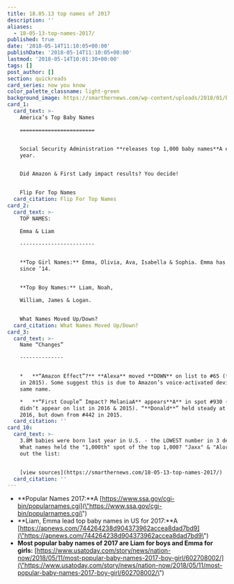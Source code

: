 ```yaml
---
title: 18.05.13 top names of 2017
description: ''
aliases:
  - 18-05-13-top-names-2017/
published: true
date: '2018-05-14T11:10:05+00:00'
publishDate: '2018-05-14T11:10:05+00:00'
lastmod: '2018-05-14T10:01:30+00:00'
tags: []
post_author: []
section: quickreads
card_series: now you know
color_palette_classname: light-green
background_image: https://smarthernews.com/wp-content/uploads/2018/01/baby-scaled.jpg
card_1:
  card_text: >-
    America’s Top Baby Names

    ========================


    Social Security Administration **releases top 1,000 baby names**A every
    year.


    Did Amazon & First Lady impact results? You decide!


    Flip For Top Names
  card_citation: Flip For Top Names
card_2:
  card_text: >-
    TOP NAMES:  

    Emma & Liam

    ------------------------


    **Top Girl Names:** Emma, Olivia, Ava, Isabella & Sophia. Emma has been #1
    since ’14.


    **Top Boy Names:** Liam, Noah,  

    William, James & Logan.


    What Names Moved Up/Down?
  card_citation: What Names Moved Up/Down?
card_3:
  card_text: >-
    Name “Changes”

    --------------


    *   **“Amazon Effect”?** **Alexa** moved **DOWN** on list to #65 (from #32
    in 2015). Some suggest this is due to Amazon’s voice-activated device by the
    same name.

    *   **“First Couple” Impact? MelaniaA** appears**A** in spot #930 (‘Melania’
    didn’t appear on list in 2016 & 2015). “**Donald**” held steady at #488 from
    2016, but down from #442 in 2015.
  card_citation: ''
card_10:
  card_text: >-
    3.8M babies were born last year in U.S. - the LOWEST number in 3 decades.
    What names held the "1,000th" spot of the top 1,000? "Jaxx" & "Alora". Check
    out the list:


    [view sources](https://smarthernews.com/18-05-13-top-names-2017/)
  card_citation: ''
---
```

*   **Popular Names 2017:**A [https://www.ssa.gov/cgi-bin/popularnames.cgi](\"https://www.ssa.gov/cgi-bin/popularnames.cgi\")
*   **Liam, Emma lead top baby names in US for 2017:**A [https://apnews.com/744264238d904373962accea8dad7bd9](\"https://apnews.com/744264238d904373962accea8dad7bd9\")
*   **Most popular baby names of 2017 are Liam for boys and Emma for girls:** [https://www.usatoday.com/story/news/nation-now/2018/05/11/most-popular-baby-names-2017-boy-girl/602708002/](\"https://www.usatoday.com/story/news/nation-now/2018/05/11/most-popular-baby-names-2017-boy-girl/602708002/\")